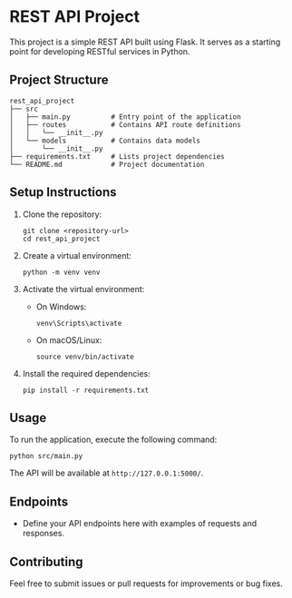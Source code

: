 # REST API Project

This project is a simple REST API built using Flask. It serves as a starting point for developing RESTful services in Python.

## Project Structure

```
rest_api_project
├── src
│   ├── main.py          # Entry point of the application
│   ├── routes           # Contains API route definitions
│   │   └── __init__.py
│   └── models           # Contains data models
│       └── __init__.py
├── requirements.txt     # Lists project dependencies
└── README.md            # Project documentation
```

## Setup Instructions

1. Clone the repository:
   ```
   git clone <repository-url>
   cd rest_api_project
   ```

2. Create a virtual environment:
   ```
   python -m venv venv
   ```

3. Activate the virtual environment:
   - On Windows:
     ```
     venv\Scripts\activate
     ```
   - On macOS/Linux:
     ```
     source venv/bin/activate
     ```

4. Install the required dependencies:
   ```
   pip install -r requirements.txt
   ```

## Usage

To run the application, execute the following command:

```
python src/main.py
```

The API will be available at `http://127.0.0.1:5000/`.

## Endpoints

- Define your API endpoints here with examples of requests and responses.

## Contributing

Feel free to submit issues or pull requests for improvements or bug fixes.